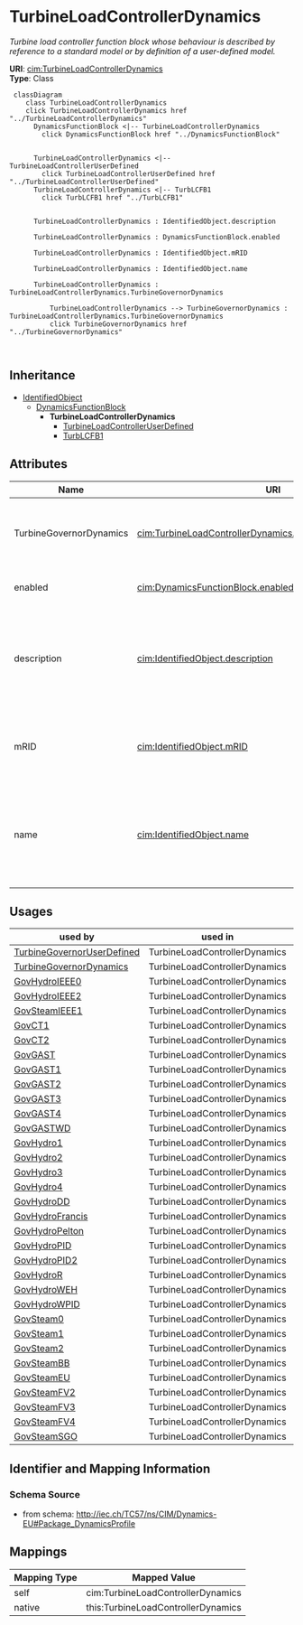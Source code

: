 # TurbineLoadControllerDynamics


_Turbine load controller function block whose behaviour is described by reference to a standard model <font color="#0f0f0f">or by definition of a user-defined model.</font>_





**URI**: [cim:TurbineLoadControllerDynamics](http://iec.ch/TC57/CIM100#TurbineLoadControllerDynamics)<br />
**Type**: Class




```mermaid
 classDiagram
    class TurbineLoadControllerDynamics
    click TurbineLoadControllerDynamics href "../TurbineLoadControllerDynamics"
      DynamicsFunctionBlock <|-- TurbineLoadControllerDynamics
        click DynamicsFunctionBlock href "../DynamicsFunctionBlock"
      

      TurbineLoadControllerDynamics <|-- TurbineLoadControllerUserDefined
        click TurbineLoadControllerUserDefined href "../TurbineLoadControllerUserDefined"
      TurbineLoadControllerDynamics <|-- TurbLCFB1
        click TurbLCFB1 href "../TurbLCFB1"
      
      
      TurbineLoadControllerDynamics : IdentifiedObject.description
        
      TurbineLoadControllerDynamics : DynamicsFunctionBlock.enabled
        
      TurbineLoadControllerDynamics : IdentifiedObject.mRID
        
      TurbineLoadControllerDynamics : IdentifiedObject.name
        
      TurbineLoadControllerDynamics : TurbineLoadControllerDynamics.TurbineGovernorDynamics
        
          TurbineLoadControllerDynamics --> TurbineGovernorDynamics : TurbineLoadControllerDynamics.TurbineGovernorDynamics
          click TurbineGovernorDynamics href "../TurbineGovernorDynamics"
        
      
```





## Inheritance
* [IdentifiedObject](IdentifiedObject.md)
    * [DynamicsFunctionBlock](DynamicsFunctionBlock.md)
        * **TurbineLoadControllerDynamics**
            * [TurbineLoadControllerUserDefined](TurbineLoadControllerUserDefined.md)
            * [TurbLCFB1](TurbLCFB1.md)



## Attributes


| Name | URI | Cardinality and Range | Description | Inheritance |
| ---  | --- | --- | --- | --- |
| TurbineGovernorDynamics | [cim:TurbineLoadControllerDynamics.TurbineGovernorDynamics](http://iec.ch/TC57/CIM100#TurbineLoadControllerDynamics.TurbineGovernorDynamics) | 1 <br />  [TurbineGovernorDynamics](TurbineGovernorDynamics.md)  | Turbine-governor controlled by this turbine load controller | direct |
| enabled | [cim:DynamicsFunctionBlock.enabled](http://iec.ch/TC57/CIM100#DynamicsFunctionBlock.enabled) | 1 <br />  boolean  | Function block used indicator | [DynamicsFunctionBlock](DynamicsFunctionBlock.md) |
| description | [cim:IdentifiedObject.description](http://iec.ch/TC57/CIM100#IdentifiedObject.description) | 0..1 <br />  string  | The description is a free human readable text describing or naming the object | [IdentifiedObject](IdentifiedObject.md) |
| mRID | [cim:IdentifiedObject.mRID](http://iec.ch/TC57/CIM100#IdentifiedObject.mRID) | 1 <br />  string  | Master resource identifier issued by a model authority | [IdentifiedObject](IdentifiedObject.md) |
| name | [cim:IdentifiedObject.name](http://iec.ch/TC57/CIM100#IdentifiedObject.name) | 0..1 <br />  string  | The name is any free human readable and possibly non unique text naming the o... | [IdentifiedObject](IdentifiedObject.md) |





## Usages

| used by | used in | type | used |
| ---  | --- | --- | --- |
| [TurbineGovernorUserDefined](TurbineGovernorUserDefined.md) | TurbineLoadControllerDynamics | range | [TurbineLoadControllerDynamics](TurbineLoadControllerDynamics.md) |
| [TurbineGovernorDynamics](TurbineGovernorDynamics.md) | TurbineLoadControllerDynamics | range | [TurbineLoadControllerDynamics](TurbineLoadControllerDynamics.md) |
| [GovHydroIEEE0](GovHydroIEEE0.md) | TurbineLoadControllerDynamics | range | [TurbineLoadControllerDynamics](TurbineLoadControllerDynamics.md) |
| [GovHydroIEEE2](GovHydroIEEE2.md) | TurbineLoadControllerDynamics | range | [TurbineLoadControllerDynamics](TurbineLoadControllerDynamics.md) |
| [GovSteamIEEE1](GovSteamIEEE1.md) | TurbineLoadControllerDynamics | range | [TurbineLoadControllerDynamics](TurbineLoadControllerDynamics.md) |
| [GovCT1](GovCT1.md) | TurbineLoadControllerDynamics | range | [TurbineLoadControllerDynamics](TurbineLoadControllerDynamics.md) |
| [GovCT2](GovCT2.md) | TurbineLoadControllerDynamics | range | [TurbineLoadControllerDynamics](TurbineLoadControllerDynamics.md) |
| [GovGAST](GovGAST.md) | TurbineLoadControllerDynamics | range | [TurbineLoadControllerDynamics](TurbineLoadControllerDynamics.md) |
| [GovGAST1](GovGAST1.md) | TurbineLoadControllerDynamics | range | [TurbineLoadControllerDynamics](TurbineLoadControllerDynamics.md) |
| [GovGAST2](GovGAST2.md) | TurbineLoadControllerDynamics | range | [TurbineLoadControllerDynamics](TurbineLoadControllerDynamics.md) |
| [GovGAST3](GovGAST3.md) | TurbineLoadControllerDynamics | range | [TurbineLoadControllerDynamics](TurbineLoadControllerDynamics.md) |
| [GovGAST4](GovGAST4.md) | TurbineLoadControllerDynamics | range | [TurbineLoadControllerDynamics](TurbineLoadControllerDynamics.md) |
| [GovGASTWD](GovGASTWD.md) | TurbineLoadControllerDynamics | range | [TurbineLoadControllerDynamics](TurbineLoadControllerDynamics.md) |
| [GovHydro1](GovHydro1.md) | TurbineLoadControllerDynamics | range | [TurbineLoadControllerDynamics](TurbineLoadControllerDynamics.md) |
| [GovHydro2](GovHydro2.md) | TurbineLoadControllerDynamics | range | [TurbineLoadControllerDynamics](TurbineLoadControllerDynamics.md) |
| [GovHydro3](GovHydro3.md) | TurbineLoadControllerDynamics | range | [TurbineLoadControllerDynamics](TurbineLoadControllerDynamics.md) |
| [GovHydro4](GovHydro4.md) | TurbineLoadControllerDynamics | range | [TurbineLoadControllerDynamics](TurbineLoadControllerDynamics.md) |
| [GovHydroDD](GovHydroDD.md) | TurbineLoadControllerDynamics | range | [TurbineLoadControllerDynamics](TurbineLoadControllerDynamics.md) |
| [GovHydroFrancis](GovHydroFrancis.md) | TurbineLoadControllerDynamics | range | [TurbineLoadControllerDynamics](TurbineLoadControllerDynamics.md) |
| [GovHydroPelton](GovHydroPelton.md) | TurbineLoadControllerDynamics | range | [TurbineLoadControllerDynamics](TurbineLoadControllerDynamics.md) |
| [GovHydroPID](GovHydroPID.md) | TurbineLoadControllerDynamics | range | [TurbineLoadControllerDynamics](TurbineLoadControllerDynamics.md) |
| [GovHydroPID2](GovHydroPID2.md) | TurbineLoadControllerDynamics | range | [TurbineLoadControllerDynamics](TurbineLoadControllerDynamics.md) |
| [GovHydroR](GovHydroR.md) | TurbineLoadControllerDynamics | range | [TurbineLoadControllerDynamics](TurbineLoadControllerDynamics.md) |
| [GovHydroWEH](GovHydroWEH.md) | TurbineLoadControllerDynamics | range | [TurbineLoadControllerDynamics](TurbineLoadControllerDynamics.md) |
| [GovHydroWPID](GovHydroWPID.md) | TurbineLoadControllerDynamics | range | [TurbineLoadControllerDynamics](TurbineLoadControllerDynamics.md) |
| [GovSteam0](GovSteam0.md) | TurbineLoadControllerDynamics | range | [TurbineLoadControllerDynamics](TurbineLoadControllerDynamics.md) |
| [GovSteam1](GovSteam1.md) | TurbineLoadControllerDynamics | range | [TurbineLoadControllerDynamics](TurbineLoadControllerDynamics.md) |
| [GovSteam2](GovSteam2.md) | TurbineLoadControllerDynamics | range | [TurbineLoadControllerDynamics](TurbineLoadControllerDynamics.md) |
| [GovSteamBB](GovSteamBB.md) | TurbineLoadControllerDynamics | range | [TurbineLoadControllerDynamics](TurbineLoadControllerDynamics.md) |
| [GovSteamEU](GovSteamEU.md) | TurbineLoadControllerDynamics | range | [TurbineLoadControllerDynamics](TurbineLoadControllerDynamics.md) |
| [GovSteamFV2](GovSteamFV2.md) | TurbineLoadControllerDynamics | range | [TurbineLoadControllerDynamics](TurbineLoadControllerDynamics.md) |
| [GovSteamFV3](GovSteamFV3.md) | TurbineLoadControllerDynamics | range | [TurbineLoadControllerDynamics](TurbineLoadControllerDynamics.md) |
| [GovSteamFV4](GovSteamFV4.md) | TurbineLoadControllerDynamics | range | [TurbineLoadControllerDynamics](TurbineLoadControllerDynamics.md) |
| [GovSteamSGO](GovSteamSGO.md) | TurbineLoadControllerDynamics | range | [TurbineLoadControllerDynamics](TurbineLoadControllerDynamics.md) |






## Identifier and Mapping Information







### Schema Source


* from schema: http://iec.ch/TC57/ns/CIM/Dynamics-EU#Package_DynamicsProfile





## Mappings

| Mapping Type | Mapped Value |
| ---  | ---  |
| self | cim:TurbineLoadControllerDynamics |
| native | this:TurbineLoadControllerDynamics |




